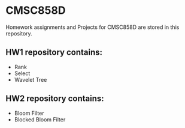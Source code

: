 # CMSC858D

Homework assignments and Projects for CMSC858D are stored in this repository.

## HW1 repository contains:
- Rank
- Select
- Wavelet Tree

## HW2 repository contains:
- Bloom Filter
- Blocked Bloom Filter
